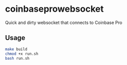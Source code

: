 # coinbaseprowebsocket
Quick and dirty websocket that connects to Coinbase Pro

## Usage
```sh
make build
chmod +x run.sh
bash run.sh
```
